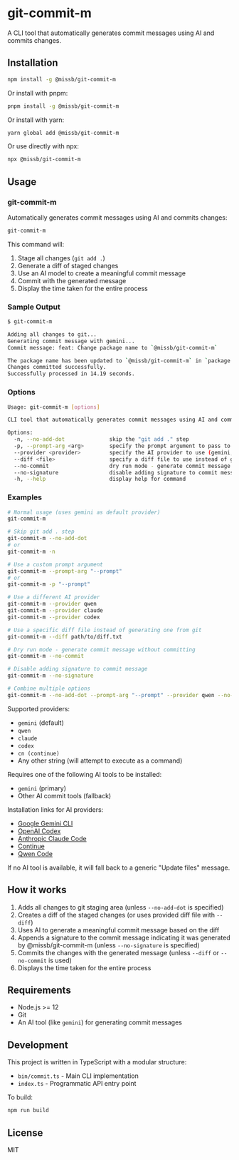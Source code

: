 # git-commit-m

A CLI tool that automatically generates commit messages using AI and commits changes.

## Installation

```bash
npm install -g @missb/git-commit-m
```

Or install with pnpm:

```bash
pnpm install -g @missb/git-commit-m
```

Or install with yarn:

```bash
yarn global add @missb/git-commit-m
```

Or use directly with npx:

```bash
npx @missb/git-commit-m
```

## Usage

### git-commit-m

Automatically generates commit messages using AI and commits changes:

```bash
git-commit-m
```

This command will:
1. Stage all changes (`git add .`)
2. Generate a diff of staged changes
3. Use an AI model to create a meaningful commit message
4. Commit with the generated message
5. Display the time taken for the entire process

### Sample Output

```bash
$ git-commit-m

Adding all changes to git...
Generating commit message with gemini...
Commit message: feat: Change package name to `@missb/git-commit-m`

The package name has been updated to `@missb/git-commit-m` in `package.json` and all corresponding references in the `README.md` have been changed from `git-commit--message` to `git-commit-m`.
Changes committed successfully.
Successfully processed in 14.19 seconds.
```

### Options

```bash
Usage: git-commit-m [options]

CLI tool that automatically generates commit messages using AI and commits changes

Options:
  -n, --no-add-dot              skip the "git add ." step
  -p, --prompt-arg <arg>        specify the prompt argument to pass to the AI tool (default: "-p")
  --provider <provider>         specify the AI provider to use (gemini, qwen, claude, codex, continue, or any string) (default: "gemini")
  --diff <file>                 specify a diff file to use instead of generating one from git
  --no-commit                   dry run mode - generate commit message without committing
  --no-signature                disable adding signature to commit message
  -h, --help                    display help for command
```

### Examples

```bash
# Normal usage (uses gemini as default provider)
git-commit-m

# Skip git add . step
git-commit-m --no-add-dot
# or
git-commit-m -n

# Use a custom prompt argument
git-commit-m --prompt-arg "--prompt"
# or
git-commit-m -p "--prompt"

# Use a different AI provider
git-commit-m --provider qwen
git-commit-m --provider claude
git-commit-m --provider codex

# Use a specific diff file instead of generating one from git
git-commit-m --diff path/to/diff.txt

# Dry run mode - generate commit message without committing
git-commit-m --no-commit

# Disable adding signature to commit message
git-commit-m --no-signature

# Combine multiple options
git-commit-m --no-add-dot --prompt-arg "--prompt" --provider qwen --no-commit --no-signature
```

Supported providers:
- `gemini` (default)
- `qwen`
- `claude`
- `codex`
- `cn (continue)`
- Any other string (will attempt to execute as a command)

Requires one of the following AI tools to be installed:
- `gemini` (primary)
- Other AI commit tools (fallback)

Installation links for AI providers:
- [Google Gemini CLI](https://github.com/google-gemini/gemini-cli)
- [OpenAI Codex](https://github.com/openai/codex)
- [Anthropic Claude Code](https://github.com/anthropics/claude-code)
- [Continue](https://github.com/continuedev/continue)
- [Qwen Code](https://github.com/QwenLM/qwen-code)

If no AI tool is available, it will fall back to a generic "Update files" message.

## How it works

1. Adds all changes to git staging area (unless `--no-add-dot` is specified)
2. Creates a diff of the staged changes (or uses provided diff file with `--diff`)
3. Uses AI to generate a meaningful commit message based on the diff
4. Appends a signature to the commit message indicating it was generated by @missb/git-commit-m (unless `--no-signature` is specified)
5. Commits the changes with the generated message (unless `--diff` or `--no-commit` is used)
6. Displays the time taken for the entire process

## Requirements

- Node.js >= 12
- Git
- An AI tool (like `gemini`) for generating commit messages

## Development

This project is written in TypeScript with a modular structure:
- `bin/commit.ts` - Main CLI implementation
- `index.ts` - Programmatic API entry point

To build:

```bash
npm run build
```

## License

MIT